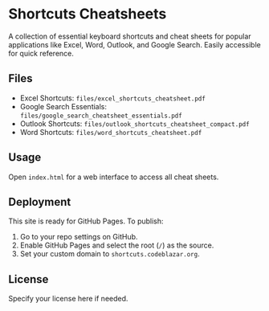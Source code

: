 # Shortcuts Cheatsheets

A collection of essential keyboard shortcuts and cheat sheets for popular applications like Excel, Word, Outlook, and Google Search. Easily accessible for quick reference.

## Files
- Excel Shortcuts: `files/excel_shortcuts_cheatsheet.pdf`
- Google Search Essentials: `files/google_search_cheatsheet_essentials.pdf`
- Outlook Shortcuts: `files/outlook_shortcuts_cheatsheet_compact.pdf`
- Word Shortcuts: `files/word_shortcuts_cheatsheet.pdf`

## Usage
Open `index.html` for a web interface to access all cheat sheets.

## Deployment
This site is ready for GitHub Pages. To publish:
1. Go to your repo settings on GitHub.
2. Enable GitHub Pages and select the root (`/`) as the source.
3. Set your custom domain to `shortcuts.codeblazar.org`.

## License
Specify your license here if needed.

